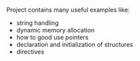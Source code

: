 Project contains many useful examples like:
- string handling
- dynamic memory allocation
- how to good use pointers
- declaration and initialization of structures
- directives
